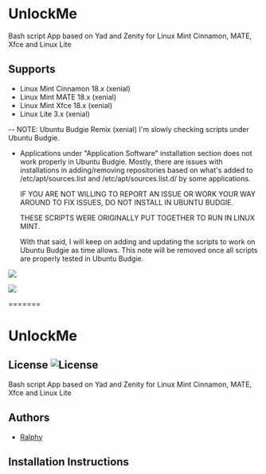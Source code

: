 # UnlockMe
Bash script App based on Yad and Zenity for Linux Mint Cinnamon, MATE, Xfce and Linux Lite

## Supports

- Linux Mint Cinnamon 18.x (xenial)
- Linux Mint MATE 18.x (xenial)
- Linux Mint Xfce 18.x (xenial)
- Linux Lite 3.x (xenial)

-- NOTE: Ubuntu Budgie Remix (xenial)
   I'm slowly checking scripts under Ubuntu Budgie.
   
 - Applications under "Application Software" installation section does not work properly in Ubuntu Budgie.
   Mostly, there are issues with installations in adding/removing repositories based on what's added to
   /etc/apt/sources.list and /etc/apt/sources.list.d/ by some applications.

   IF YOU ARE NOT WILLING TO REPORT AN ISSUE OR WORK YOUR WAY AROUND TO FIX ISSUES, DO NOT INSTALL IN UBUNTU BUDGIE.
   
   THESE SCRIPTS WERE ORIGINALLY PUT TOGETHER TO RUN IN LINUX MINT.

   With that said, I will keep on adding and updating the scripts to work on Ubuntu Budgie as time allows.
   This note will be removed once all scripts are properly tested in Ubuntu Budgie. 


![](https://i.imgur.com/pg69J8n.png)

![](https://i.imgur.com/0BP6DL1.png)

=======
# UnlockMe
## License ![License](https://img.shields.io/badge/license-GPLv2-green.svg)
Bash script App based on Yad and Zenity for Linux Mint Cinnamon, MATE, Xfce and Linux Lite

## Authors
- [Ralphy](https://github.com/ralphys)

## Installation Instructions
